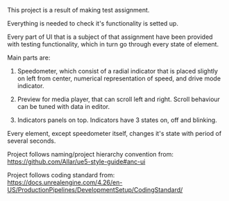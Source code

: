 This project is a result of making test assignment.

Everything is needed to check it's functionality is setted up.

Every part of UI that is a subject of that assignment have been provided with testing functionality, which in turn go through every state of element.

Main parts are:

1) Speedometer, which consist of a radial indicator that is placed slightly on left from center, numerical representation of speed, and drive mode indicator.

2) Preview for media player, that can scroll left and right. Scroll behaviour can be tuned with data in editor.

3) Indicators panels on top. Indicators have 3 states on, off and blinking.

Every element, except speedometer itself, changes it's state with period of several seconds.

Project follows naming/project hierarchy convention from: https://github.com/Allar/ue5-style-guide#anc-ui

Project follows coding standard from: https://docs.unrealengine.com/4.26/en-US/ProductionPipelines/DevelopmentSetup/CodingStandard/
